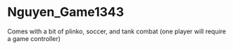 # Nguyen_Game1343
Comes with a bit of plinko, soccer, and tank combat (one player will require a game controller)
